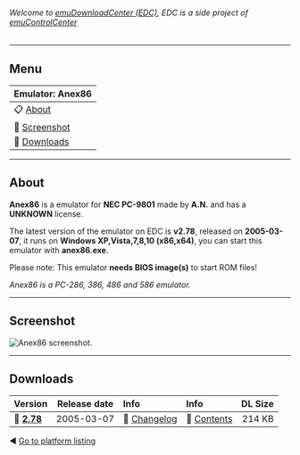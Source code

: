 ###### Welcome to [emuDownloadCenter (EDC)](https://github.com/PhoenixInteractiveNL/emuDownloadCenter/wiki/), EDC is a side project of [emuControlCenter](https://github.com/PhoenixInteractiveNL/emuControlCenter/wiki/)
***
## Menu
| **Emulator: Anex86** |
|:---------|
| :clipboard: [About](#about) |
| :sunrise: [Screenshot](#screenshot) |
| :floppy_disk: [Downloads](#downloads) |
***
## About
**Anex86** is a emulator for **NEC PC-9801** made by **A.N.** and has a **UNKNOWN** license.

The latest version of the emulator on EDC is **v2.78**, released on **2005-03-07**, it runs on **Windows XP,Vista,7,8,10 (x86,x64)**, you can start this emulator with **anex86.exe**.

Please note: This emulator **needs BIOS image(s)** to start ROM files!

_Anex86 is a PC-286, 386, 486 and 586 emulator._
***
## Screenshot
![](https://raw.githubusercontent.com/PhoenixInteractiveNL/emuDownloadCenter/master/hooks/anex86/screen.jpg "Anex86 screenshot.")
***
## Downloads
| Version  | Release date  | Info       | Info       | DL Size    |
|:---------|:-------------:|:-----------|:-----------|-----------:|
| :floppy_disk: [**2.78**](https://github.com/PhoenixInteractiveNL/edc-repo0004/raw/master/anex86/2.78.7z) | 2005-03-07 | :page_facing_up: [Changelog](https://github.com/PhoenixInteractiveNL/edc-repo0004/blob/master/anex86/2.78_changelog.txt) | :mag_right: [Contents](https://github.com/PhoenixInteractiveNL/edc-repo0004/blob/master/anex86/2.78_contents.txt) | 214 KB |

:arrow_backward: [Go to platform listing](https://github.com/PhoenixInteractiveNL/emuDownloadCenter/wiki/EDC-Platform-List)
